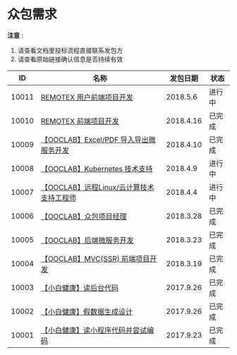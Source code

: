 # 众包需求

**注意** :

1. 请查看文档里投标流程直接联系发包方
2. 请查看原始链接确认信息是否持续有效


| ID | 名称 | 发包日期 | 状态 |
|----|------|---------|-------|
| 10011 | [REMOTEX 用户前端项目开发](https://github.com/ooclab/docs/blob/master/jobs/103/user-frontend-remotex.md) | 2018.5.6 | 进行中 |
| 10010 | [REMOTEX 前端项目开发](https://github.com/ooclab/docs/blob/master/jobs/103/frontend-remotex.md) | 2018.4.16 | 已完成 |
| 10009 | [【OOCLAB】Excel/PDF 导入导出微服务开发](https://github.com/ooclab/docs/blob/master/jobs/102-02/ms-excel-pdf.md) | 2018.4.10 | 已完成 |
| 10008 | [【OOCLAB】Kubernetes 技术支持](https://github.com/ooclab/docs/blob/master/jobs/k8s-support.md) | 2018.4.9 | 进行中 |
| 10007 | [【OOCLAB】远程Linux/云计算技术支持工程师](https://github.com/ooclab/docs/blob/master/jobs/linux-engineer.md) | 2018.4.4 | 进行中 |
| 10006 | [【OOCLAB】众包项目经理](https://github.com/ooclab/docs/blob/master/jobs/102-02/project-manager.md) | 2018.3.28 | 已完成 |
| 10005 | [【OOCLAB】后端微服务开发](https://github.com/ooclab/docs/blob/master/jobs/102-02/backend-microservices.md) | 2018.3.23 | 已完成 |
| 10004 | [【OOCLAB】MVC(SSR) 前端项目开发](https://github.com/ooclab/docs/blob/master/jobs/102-02/frontend-ssr.md) | 2018.3.19 | 已完成 |
| 10003 | [【小白健康】读后台代码](https://shimo.im/doc/9FDVsDfqyvIZH7S0?r=LJZED) | 2017.9.26 | 已完成 |
| 10002 | [【小白健康】假数据生成设计](https://shimo.im/doc/GH6b36P6zJQ8OPeH?r=GJ1P0E) | 2017.9.26 | 已完成 |
| 10001 | [【小白健康】读小程序代码并尝试编码](https://shimo.im/doc/uCSL9jeJapUsciA4?r=GJ1P0E) | 2017.9.23 | 已完成 |
